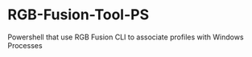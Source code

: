 # RGB-Fusion-Tool-PS
Powershell that use RGB Fusion CLI to associate profiles with Windows Processes
